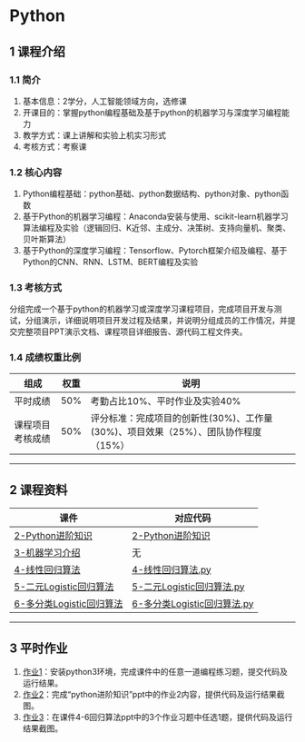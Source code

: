 # Python

## 1 课程介绍

### 1.1 简介

1. 基本信息：2学分，人工智能领域方向，选修课
2. 开课目的：掌握python编程基础及基于python的机器学习与深度学习编程能力
3. 教学方式：课上讲解和实验上机实习形式
4. 考核方式：考察课

### 1.2 核心内容

1. Python编程基础：python基础、python数据结构、python对象、python函数
2. 基于Python的机器学习编程：Anaconda安装与使用、scikit-learn机器学习算法编程及实验（逻辑回归、K近邻、主成分、决策树、支持向量机、聚类、贝叶斯算法）
3. 基于Python的深度学习编程：Tensorflow、Pytorch框架介绍及编程、基于Python的CNN、RNN、LSTM、BERT编程及实验

### 1.3 考核方式

分组完成一个基于python的机器学习或深度学习课程项目，完成项目开发与测试，分组演示，详细说明项目开发过程及结果，并说明分组成员的工作情况，并提交完整项目PPT演示文档、课程项目详细报告、源代码工程文件夹。

### 1.4 成绩权重比例

| 组成 | 权重 | 说明 |
| --- | --- | --- |
| 平时成绩 | 50% | 考勤占比10%、平时作业及实验40% |
| 课程项目考核成绩 | 50% | 评分标准：完成项目的创新性(30%)、工作量(30%)、项目效果（25%）、团队协作程度（15%） |

---

## 2 课程资料

| 课件 | 对应代码 |
| --- | --- |
| [2-Python进阶知识](课件/2-机器学习介绍.pdf) | [2-Python进阶知识](课程代码/2-Python进阶知识.py) |
| [3-机器学习介绍](课件/3-机器学习介绍.pdf) | 无 |
| [4-线性回归算法](课件/4-线性回归算法.pdf) | [4-线性回归算法.py](课程代码/4-线性回归算法.py) |
| [5-二元Logistic回归算法](课件/5-二元Logistic回归算法.pdf) | [5-二元Logistic回归算法.py](课程代码/5-二元Logistic回归算法.py) |
| [6-多分类Logistic回归算法](课件/6-多分类Logistic回归算法.pdf) | [6-多分类Logistic回归算法.py](课程代码/6-多分类Logistic回归算法.py) |

---

## 3 平时作业

1. [作业1](平时作业/作业1.md)：安装python3环境，完成课件中的任意一道编程练习题，提交代码及运行结果。
2. [作业2](平时作业/作业2.md)：完成“python进阶知识”ppt中的作业2内容，提供代码及运行结果截图。
3. [作业3](平时作业/作业3.md)：在课件4-6回归算法ppt中的3个作业习题中任选1题，提供代码及运行结果截图。